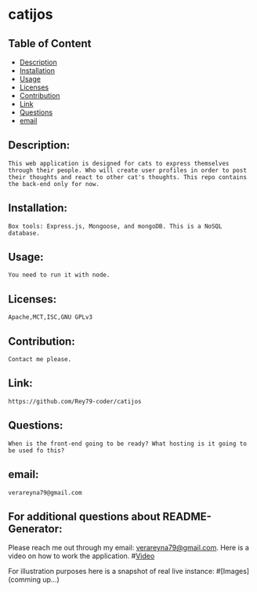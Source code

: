 # catijos

## Table of Content

- [Description](#Description)
- [Installation](#Installation)
- [Usage](#Usage)
- [Licenses](#Licenses)
- [Contribution](#Contribution)
- [Link](#Link)
- [Questions](#Questions)
- [email](#email)

## Description:
    This web application is designed for cats to express themselves through their people. Who will create user profiles in order to post their thoughts and react to other cat's thoughts. This repo contains the back-end only for now.
## Installation:
    Box tools: Express.js, Mongoose, and mongoDB. This is a NoSQL database. 
## Usage:
    You need to run it with node.
## Licenses:
    Apache,MCT,ISC,GNU GPLv3
## Contribution:
    Contact me please.
## Link:
    https://github.com/Rey79-coder/catijos
## Questions:
    When is the front-end going to be ready? What hosting is it going to be used fo this?
## email:
    verareyna79@gmail.com

## For additional questions about README-Generator:
   Please reach me out through my email: verareyna79@gmail.com.
   Here is a video on how to work the application.
#[Video](https://www.youtube.com/watch?v=4S6bJUFi3q0)

For illustration purposes here is a snapshot of real live instance:
#[Images](comming up...)

